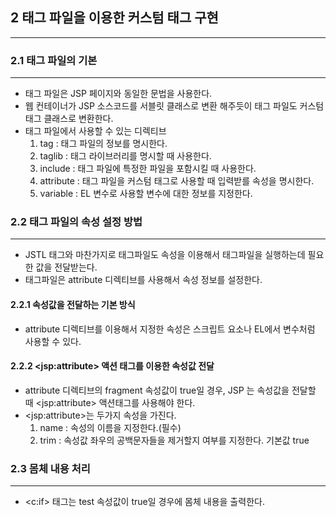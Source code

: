 ## 2 태그 파일을 이용한 커스텀 태그 구현

---
### 2.1 태그 파일의 기본

---
* 태그 파일은 JSP 페이지와 동일한 문법을 사용한다.
* 웹 컨테이너가 JSP 소스코드를 서블릿 클래스로 변환 해주듯이 태그 파일도 커스텀 태그 클래스로 변환한다.
* 태그 파일에서 사용할 수 있는 디렉티브
  1. tag : 태그 파일의 정보를 명시한다.
  2. taglib : 태그 라이브러리를 명시할 때 사용한다.
  3. include : 태그 파일에 특정한 파일을 포함시킬 때 사용한다.
  4. attribute : 태그 파일을 커스텀 태그로 사용할 때 입력받를 속성을 명시한다.
  5. variable : EL 변수로 사용할 변수에 대한 정보를 지정한다.
  
### 2.2 태그 파일의 속성 설정 방법

---
* JSTL 태그와 마찬가지로 태그파일도 속성을 이용해서 태그파일을 실행하는데 필요한 값을 전달받는다.
* 태그파일은 attribute 디렉티브를 사용해서 속성 정보를 설정한다.

#### 2.2.1 속성값을 전달하는 기본 방식

* attribute 디렉티브를 이용해서 지정한 속성은 스크립트 요소나 EL에서 변수처럼 사용할 수 있다.

#### 2.2.2 \<jsp:attribute> 액션 태그를 이용한 속성값 전달

* attribute 디렉티브의 fragment 속성값이 true일 경우, JSP 는 속성값을 전달할 때 
 \<jsp:attribute> 액션태그를 사용해야 한다.
* \<jsp:attribute>는 두가지 속성을 가진다.
  1. name : 속성의 이름을 지정한다.(필수)
  2. trim : 속성값 좌우의 공백문자들을 제거할지 여부를 지정한다. 기본값 true

### 2.3 몸체 내용 처리

---
* \<c:if> 태그는 test 속성값이 true일 경우에 몸체 내용을 출력한다.